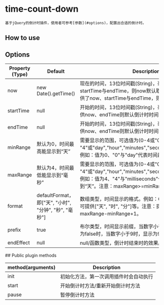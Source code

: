 # time-count-down

    基于jQuery的倒计时插件，使用者可参考[参数](#options)，配置出合适的倒计时。

## How to use
## Options
<table>
    <thead>
        <tr>
            <th>Property (Type)</th>
            <th>Default</th>
            <th>Description</th>
        </tr>
    </thead>
    <tbody>
        <tr>
            <td>now</td>
            <td>new Date().getTime()</td>
            <td>现在的时间，13位时间戳(String)，毫秒为单位。如果提供了startTime与endTime，则now默认取客户端的时间；如果提供了now、startTime与endTime，则now为用户配置的值。</td>
        </tr>
        <tr>
            <td>startTime</td>
            <td>null</td>
            <td>开始的时间，13位时间戳(String)，毫秒为单位。如果没有提供now、endTime则默认倒计时时间为2分钟；</td>
        </tr>
        <tr>
            <td>endTime</td>
            <td>null</td>
            <td>开始的时间，13位时间戳(String)，毫秒为单位。如果没有提供now、endTime则默认倒计时时间为2分钟；</td>
        </tr>
        <tr>
            <td>minRange</td>
            <td>默认为0，时间最高能显示到“天”</td>
            <td>需要显示的范围，可选值为(0-4或"0"-"4"或"day","hour","minutes","seconds","milliseconds")。例如：值为0、"0"与"day"代表时间最高能显示到“天”</td>
        </tr>
        <tr>
            <td>maxRange</td>
            <td>默认为4，时间最低能显示到“毫秒”</td>
            <td>需要显示的范围，可选值为(0-4或"0"-"4"或"day","hour","minutes","seconds","milliseconds")。例如：值为4、"4"与"milliseconds"代表时间最低能显示到“天”。注意：maxRange>=minRange才能正常运行</td>
        </tr>
        <tr>
            <td>format</td>
            <td>defaultFormat，即["天", "小时", "分钟", "秒", "毫秒"]</td>
            <td>数组类型，时间显示的格式。例如：01天22小时03分钟。也可提供["天", "时", "分"]等。注意：提供的数组长度要等于maxRange-minRange+1。</td>
        </tr>
        <tr>
            <td>prefix</td>
            <td>true</td>
            <td>布尔类型，时间显示前缀，当数字小于9时，显示为09。如果为false时，当数字小于9时，显示为9。</td>
        </tr>
        <tr>
            <td>endEffect</td>
            <td>null</td>
            <td>null/函数类型，倒计时结束时的效果。</td>
        </tr>
    </tbody>
</table>
## Public plugin methods
<table>
    <thead>
        <tr>
            <th>method(arguments)</th>
            <th>Description</th>
        </tr>
    </thead>
    <tbody>
        <tr>
            <td>init</td>
            <td>初始化方法，第一次调用插件时会自动执行</td>
        </tr>
        <tr>
            <td>start</td>
            <td>开始倒计时方法/重新开始倒计时方法</td>
        </tr>
        <tr>
            <td>pause</td>
            <td>暂停倒计时方法</td>
        </tr>
    </tbody>
</table>
